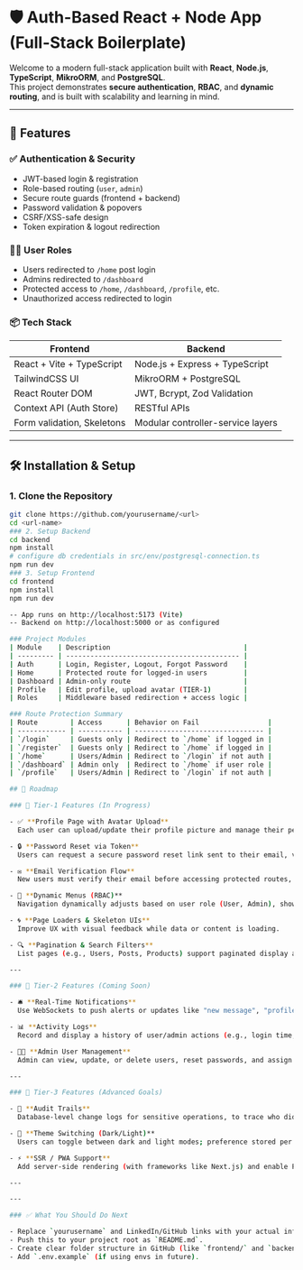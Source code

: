 # 🛡️ Auth-Based React + Node App (Full-Stack Boilerplate)

Welcome to a modern full-stack application built with **React**, **Node.js**, **TypeScript**, **MikroORM**, and **PostgreSQL**.  
This project demonstrates **secure authentication**, **RBAC**, and **dynamic routing**, and is built with scalability and learning in mind.

---

## 🚀 Features

### ✅ Authentication & Security
- JWT-based login & registration
- Role-based routing (`user`, `admin`)
- Secure route guards (frontend + backend)
- Password validation & popovers
- CSRF/XSS-safe design
- Token expiration & logout redirection

### 🧑‍💻 User Roles
- Users redirected to `/home` post login
- Admins redirected to `/dashboard`
- Protected access to `/home`, `/dashboard`, `/profile`, etc.
- Unauthorized access redirected to login

### 📦 Tech Stack

| Frontend                  | Backend                          |
|---------------------------|-----------------------------------|
| React + Vite + TypeScript | Node.js + Express + TypeScript   |
| TailwindCSS UI            | MikroORM + PostgreSQL            |
| React Router DOM          | JWT, Bcrypt, Zod Validation       |
| Context API (Auth Store)  | RESTful APIs                      |
| Form validation, Skeletons | Modular controller-service layers |

---

## 🛠️ Installation & Setup

### 1. Clone the Repository
```bash
git clone https://github.com/yourusername/<url>
cd <url-name>
### 2. Setup Backend
cd backend
npm install
# configure db credentials in src/env/postgresql-connection.ts
npm run dev
### 3. Setup Frontend
cd frontend
npm install
npm run dev

-- App runs on http://localhost:5173 (Vite)
-- Backend on http://localhost:5000 or as configured

### Project Modules
| Module    | Description                                 |
| --------- | ------------------------------------------- |
| Auth      | Login, Register, Logout, Forgot Password    |
| Home      | Protected route for logged-in users         |
| Dashboard | Admin-only route                            |
| Profile   | Edit profile, upload avatar (TIER-1)        |
| Roles     | Middleware based redirection + access logic |

### Route Protection Summary
| Route        | Access      | Behavior on Fail                 |
| ------------ | ----------- | -------------------------------- |
| `/login`     | Guests only | Redirect to `/home` if logged in |
| `/register`  | Guests only | Redirect to `/home` if logged in |
| `/home`      | Users/Admin | Redirect to `/login` if not auth |
| `/dashboard` | Admin only  | Redirect to `/home` if user role |
| `/profile`   | Users/Admin | Redirect to `/login` if not auth |

## 📅 Roadmap

### 🥇 Tier-1 Features (In Progress)

- ✅ **Profile Page with Avatar Upload**  
  Each user can upload/update their profile picture and manage their personal information.

- 🔒 **Password Reset via Token**  
  Users can request a secure password reset link sent to their email, valid for a short time.

- ✉️ **Email Verification Flow**  
  New users must verify their email before accessing protected routes, improving trust and security.

- 🧠 **Dynamic Menus (RBAC)**  
  Navigation dynamically adjusts based on user role (User, Admin), showing only allowed routes.

- 🌀 **Page Loaders & Skeleton UIs**  
  Improve UX with visual feedback while data or content is loading.

- 🔍 **Pagination & Search Filters**  
  List pages (e.g., Users, Posts, Products) support paginated display and live search functionality.

---

### 🥈 Tier-2 Features (Coming Soon)

- 🛎️ **Real-Time Notifications**  
  Use WebSockets to push alerts or updates like "new message", "profile updated", etc.

- 📊 **Activity Logs**  
  Record and display a history of user/admin actions (e.g., login time, profile update, password changes).

- 🧑‍💼 **Admin User Management**  
  Admin can view, update, or delete users, reset passwords, and assign roles.

---

### 🥉 Tier-3 Features (Advanced Goals)

- 📝 **Audit Trails**  
  Database-level change logs for sensitive operations, to trace who did what and when.

- 🎨 **Theme Switching (Dark/Light)**  
  Users can toggle between dark and light modes; preference stored per user.

- ⚡ **SSR / PWA Support**  
  Add server-side rendering (with frameworks like Next.js) and enable Progressive Web App features for offline access and installability.

---

---

### ✅ What You Should Do Next

- Replace `yourusername` and LinkedIn/GitHub links with your actual info.
- Push this to your project root as `README.md`.
- Create clear folder structure in GitHub (like `frontend/` and `backend/`).
- Add `.env.example` (if using envs in future).

